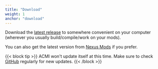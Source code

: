 ```yaml
---
title: "Download"
weight: 1
anchor: "download"
---
```


Download the [latest release](https://github.com/agc93/acmi/releases) to somewhere convenient on your computer (wherever you usually build/compile/work on your mods).

You can also get the latest version from [Nexus Mods](https://www.nexusmods.com/acecombat7skiesunknown/mods/787) if you prefer.

{{< block tip >}}
ACMI won't update itself at this time. Make sure to check <a target="_blank" href="https://github.com/agc93/acmi/releases">GitHub</a> regularly for new updates.
{{< /block >}}